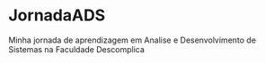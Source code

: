 # JornadaADS
Minha jornada de aprendizagem em Analise e Desenvolvimento de Sistemas na Faculdade Descomplica
